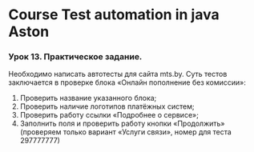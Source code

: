 # Course Test automation in java Aston

### Урок 13. Практическое задание.

Необходимо написать автотесты для сайта mts.by. Суть
тестов заключается в проверке блока «Онлайн пополнение
без комиссии»:
1. Проверить название указанного блока;
2. Проверить наличие логотипов платёжных систем;
3. Проверить работу ссылки «Подробнее о сервисе»;
4. Заполнить поля и проверить работу кнопки
   «Продолжить» (проверяем только вариант «Услуги
   связи», номер для теста 297777777)